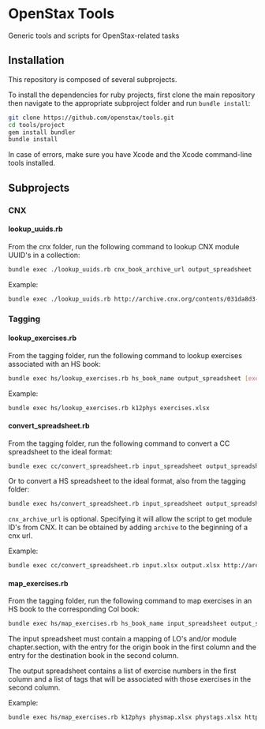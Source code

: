 # OpenStax Tools

Generic tools and scripts for OpenStax-related tasks

## Installation

This repository is composed of several subprojects.

To install the dependencies for ruby projects, first clone the main repository
then navigate to the appropriate subproject folder and run `bundle install`:

```sh
git clone https://github.com/openstax/tools.git
cd tools/project
gem install bundler
bundle install
```

In case of errors, make sure you have Xcode and the Xcode command-line tools installed.

## Subprojects

### CNX

#### lookup_uuids.rb

From the cnx folder, run the following command to lookup CNX module UUID's in a collection:

```sh
bundle exec ./lookup_uuids.rb cnx_book_archive_url output_spreadsheet
```

Example:

```sh
bundle exec ./lookup_uuids.rb http://archive.cnx.org/contents/031da8d3-b525-429c-80cf-6c8ed997733a@9.4 uuids.xlsx
```

### Tagging

#### lookup_exercises.rb

From the tagging folder, run the following command to lookup exercises associated with an HS book:

```sh
bundle exec hs/lookup_exercises.rb hs_book_name output_spreadsheet [exercises_base_url]
```

Example:

```sh
bundle exec hs/lookup_exercises.rb k12phys exercises.xlsx
```

#### convert_spreadsheet.rb

From the tagging folder, run the following command to convert a CC spreadsheet to the ideal format:

```sh
bundle exec cc/convert_spreadsheet.rb input_spreadsheet output_spreadsheet cnx_archive_url
```

Or to convert a HS spreadsheet to the ideal format, also from the tagging folder:

```sh
bundle exec hs/convert_spreadsheet.rb input_spreadsheet output_spreadsheet cnx_archive_url
```

`cnx_archive_url` is optional. Specifying it will allow the script to get module ID's from CNX.
It can be obtained by adding `archive` to the beginning of a cnx url.

Example:

```sh
bundle exec cc/convert_spreadsheet.rb input.xlsx output.xlsx http://archive.cnx.org/contents/031da8d3-b525-429c-80cf-6c8ed997733a@9.4
```

#### map_exercises.rb

From the tagging folder, run the following command to map exercises
in an HS book to the corresponding Col book:

```sh
bundle exec hs/map_exercises.rb hs_book_name input_spreadsheet output_spreadsheet [exercises_base_url]
```

The input spreadsheet must contain a mapping of LO's and/or module chapter.section, with the
entry for the origin book in the first column and the entry for the destination book
in the second column.

The output spreadsheet contains a list of exercise numbers in the first column and a list of tags
that will be associated with those exercises in the second column.

Example:

```sh
bundle exec hs/map_exercises.rb k12phys physmap.xlsx phystags.xlsx https://exercises.openstax.org
```
